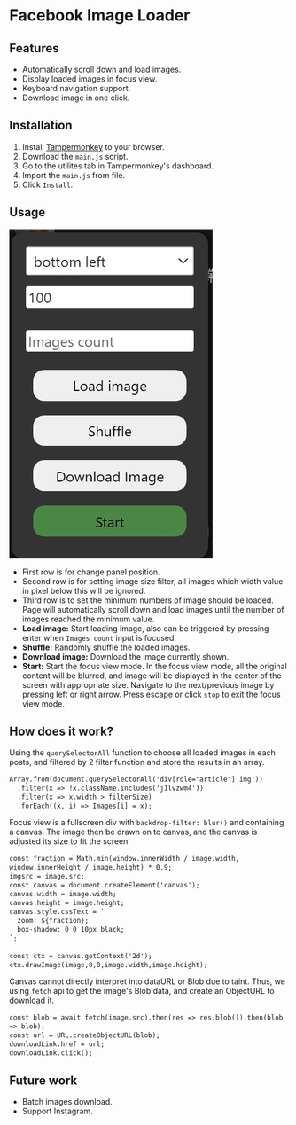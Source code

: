 # Facebook Image Loader

## Features
- Automatically scroll down and load images.
- Display loaded images in focus view.
- Keyboard navigation support.
- Download image in one click.

## Installation
1. Install [Tampermonkey](https://www.tampermonkey.net/) to your browser.
2. Download the `main.js` script.
3. Go to the utilites tab in Tampermonkey's dashboard.
4. Import the `main.js` from file.
5. Click `Install`.

## Usage
![image](./screenshot.jpeg)
- First row is for change panel position.
- Second row is for setting image size filter, all images which width value in pixel below this will be ignored.
- Third row is to set the minimum numbers of image should be loaded. Page will automatically scroll down and load images until the number of images reached the minimum value.
- **Load image:** Start loading image, also can be triggered by pressing enter when `Images count` input is focused.
- **Shuffle:** Randomly shuffle the loaded images.
- **Download image:** Download the image currently shown.
- **Start:** Start the focus view mode. In the focus view mode, all the original content will be blurred, and image will be displayed in the center of the screen with appropriate size. Navigate to the next/previous image by pressing left or right arrow. Press escape or click `stop` to exit the focus view mode.

## How does it work?
Using the `querySelectorAll` function to choose all loaded images in each posts, and filtered by 2 filter function and store the results in an array.
```
Array.from(document.querySelectorAll('div[role="article"] img'))
  .filter(x => !x.className.includes('j1lvzwm4'))
  .filter(x => x.width > filterSize)
  .forEach((x, i) => Images[i] = x);
```  
Focus view is a fullscreen div with `backdrop-filter: blur()` and containing a canvas. The image then be drawn on to canvas, and the canvas is adjusted its size to fit the screen.
```
const fraction = Math.min(window.innerWidth / image.width, window.innerHeight / image.height) * 0.9;
imgsrc = image.src;
const canvas = document.createElement('canvas');
canvas.width = image.width;
canvas.height = image.height;
canvas.style.cssText = `
  zoom: ${fraction};
  box-shadow: 0 0 10px black;
`;

const ctx = canvas.getContext('2d');
ctx.drawImage(image,0,0,image.width,image.height);
```
Canvas cannot directly interpret into dataURL or Blob due to taint. Thus, we using `fetch` api to get the image's Blob data, and create an ObjectURL to download it.
```
const blob = await fetch(image.src).then(res => res.blob()).then(blob => blob);
const url = URL.createObjectURL(blob);
downloadLink.href = url;
downloadLink.click();
```

## Future work
- Batch images download.
- Support Instagram.

